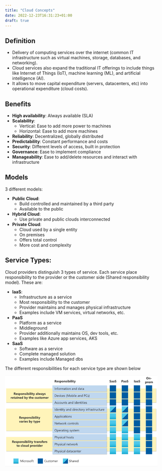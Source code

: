 ```yaml
---
title: "Cloud Concepts"
date: 2022-12-23T16:31:23+01:00
draft: true
---
```


## Definition

- Delivery of computing services over the internet (common IT infrastructure such as virtual machines, storage, databases, and networking). 
- Cloud services also expand the traditional IT offerings to include things like Internet of Things (IoT), machine learning (ML), and artificial intelligence (AI).
- It allows to move capital expenditure (servers, datacenters, etc) into operational expenditure (cloud costs).

## Benefits
- __High availability__: Always available (SLA)
- __Scalability__: 
  - Vertical: Ease to add more power to machines
  - Horizontal: Ease to add more machines
- __Reliability__: Decentralized, globally distributed
- __Predictability__:  Constant performance and costs
- __Security__: Different levels of access, built in protection
- __Governance__: Ease to implement compliance
- __Manageability__: Ease to add/delete resources and interact with infrastructure

## Models

3 different models:

- **Public Cloud**: 
  - Build controlled and maintained by a third party
  - Available to the public
- **Hybrid Cloud**:
  - Use private and public clouds interconnected
- **Private Cloud**: 
  - Cloud used by a single entity
  - On premises
  - Offers total control
  - More cost and complexity

## Service Types:

Cloud providers distinguish 3 types of service. Each service place responsibility to the provider or the customer side (Shared responsibility model). These are:

- **IaaS**: 
  - Infrastructure as a service
  - Most responsibility to the customer
  - Provider maintains and manages physical infrastructure
  - Examples include VM services, virtual networks, etc.
- **PaaS**
  - Platform as a service
  - Middleground
  - Provider additionally maintains OS, dev tools, etc.
  - Examples like Azure app services, AKS
- **SaaS**
  - Software as a service
  - Complete managed solution
  - Examples include Managed dbs

The different responsibilities for each service type are shown below

![srm](/images/Azure/srm.png)